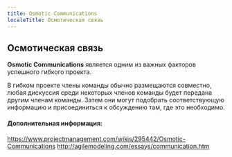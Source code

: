 ---
title: Osmotic Communications
localeTitle: Осмотическая связь
---## Осмотическая связь

**Osmotic Communications** является одним из важных факторов успешного гибкого проекта.

В гибком проекте члены команды обычно размещаются совместно, любая дискуссия среди некоторых членов команды будет передана другим членам команды. Затем они могут подобрать соответствующую информацию и присоединиться к обсуждению там, где это необходимо.

#### Дополнительная информация:

https://www.projectmanagement.com/wikis/295442/Osmotic-Communications http://agilemodeling.com/essays/communication.htm